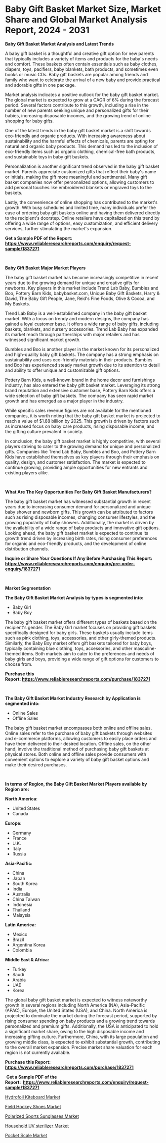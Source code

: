 <p><h1>Baby Gift Basket Market Size, Market Share and Global Market Analysis Report, 2024 - 2031</h1></p><p><strong>Baby Gift Basket Market Analysis and Latest Trends</strong></p>
<p><p>A baby gift basket is a thoughtful and creative gift option for new parents that typically includes a variety of items and products for the baby's needs and comfort. These baskets often contain essentials such as baby clothes, diapers, toys, pacifiers, baby blankets, bath products, and sometimes even books or music CDs. Baby gift baskets are popular among friends and family who want to celebrate the arrival of a new baby and provide practical and adorable gifts in one package.</p><p>Market analysis indicates a positive outlook for the baby gift basket market. The global market is expected to grow at a CAGR of 6% during the forecast period. Several factors contribute to this growth, including a rise in the number of new parents seeking unique and personalized gifts for their babies, increasing disposable incomes, and the growing trend of online shopping for baby gifts.</p><p>One of the latest trends in the baby gift basket market is a shift towards eco-friendly and organic products. With increasing awareness about sustainability and the harmful effects of chemicals, parents are opting for natural and organic baby products. This demand has led to the inclusion of eco-friendly items such as organic clothing, chemical-free bath products, and sustainable toys in baby gift baskets.</p><p>Personalization is another significant trend observed in the baby gift basket market. Parents appreciate customized gifts that reflect their baby's name or initials, making the gift more meaningful and sentimental. Many gift basket companies now offer personalized options, allowing customers to add personal touches like embroidered blankets or engraved toys to the baskets.</p><p>Lastly, the convenience of online shopping has contributed to the market's growth. With busy schedules and limited time, many individuals prefer the ease of ordering baby gift baskets online and having them delivered directly to the recipient's doorstep. Online retailers have capitalized on this trend by offering a wide range of options, easy customization, and efficient delivery services, further stimulating the market's expansion.</p></p>
<p><strong>Get a Sample PDF of the Report:&nbsp; <a href="https://www.reliableresearchreports.com/enquiry/request-sample/1837271">https://www.reliableresearchreports.com/enquiry/request-sample/1837271</a></strong></p>
<p>&nbsp;</p>
<p><strong>Baby Gift Basket Major Market Players</strong></p>
<p><p>The baby gift basket market has become increasingly competitive in recent years due to the growing demand for unique and creative gifts for newborns. Key players in this market include Trend Lab Baby, Bumbles and Boo, Pottery Barn Kids, babybasket.com, Unique Baby Gift Baskets, Harry & David, The Baby Gift People, Jane, Reid's Fine Foods, Olive & Cocoa, and My Baskets.</p><p>Trend Lab Baby is a well-established company in the baby gift basket market. With a focus on trendy and modern designs, the company has gained a loyal customer base. It offers a wide range of baby gifts, including baskets, blankets, and nursery accessories. Trend Lab Baby has expanded its market reach through partnerships with major retailers and has witnessed significant market growth.</p><p>Bumbles and Boo is another player in the market known for its personalized and high-quality baby gift baskets. The company has a strong emphasis on sustainability and uses eco-friendly materials in their products. Bumbles and Boo has experienced steady market growth due to its attention to detail and ability to offer unique and customizable gift options.</p><p>Pottery Barn Kids, a well-known brand in the home decor and furnishings industry, has also entered the baby gift basket market. Leveraging its strong brand reputation and extensive customer base, Pottery Barn Kids offers a wide selection of baby gift baskets. The company has seen rapid market growth and has emerged as a major player in the industry.</p><p>While specific sales revenue figures are not available for the mentioned companies, it is worth noting that the baby gift basket market is projected to reach a value of $1.88 billion by 2025. This growth is driven by factors such as increased focus on baby care products, rising disposable income, and the gifting culture prevalent in society.</p><p>In conclusion, the baby gift basket market is highly competitive, with several players striving to cater to the growing demand for unique and personalized gifts. Companies like Trend Lab Baby, Bumbles and Boo, and Pottery Barn Kids have established themselves as key players through their emphasis on quality, design, and customer satisfaction. The market is expected to continue growing, providing ample opportunities for new entrants and existing players alike.</p></p>
<p>&nbsp;</p>
<p><strong>What Are The Key Opportunities For Baby Gift Basket Manufacturers?</strong></p>
<p><p>The baby gift basket market has witnessed substantial growth in recent years due to increasing consumer demand for personalized and unique baby shower and newborn gifts. This growth can be attributed to factors such as rising disposable incomes, changing consumer lifestyles, and the growing popularity of baby showers. Additionally, the market is driven by the availability of a wide range of baby products and innovative gift options. Looking ahead, the baby gift basket market is expected to continue its growth trend driven by increasing birth rates, rising consumer preferences for organic and eco-friendly products, and the development of online distribution channels.</p></p>
<p><strong>Inquire or Share Your Questions If Any Before Purchasing This Report: <a href="https://www.reliableresearchreports.com/enquiry/pre-order-enquiry/1837271">https://www.reliableresearchreports.com/enquiry/pre-order-enquiry/1837271</a></strong></p>
<p>&nbsp;</p>
<p><strong>Market Segmentation</strong></p>
<p><strong>The Baby Gift Basket Market Analysis by types is segmented into:</strong></p>
<p><ul><li>Baby Girl</li><li>Baby Boy</li></ul></p>
<p><p>The baby gift basket market offers different types of baskets based on the recipient's gender. The Baby Girl market focuses on providing gift baskets specifically designed for baby girls. These baskets usually include items such as pink clothing, toys, accessories, and other girly-themed products. Similarly, the Baby Boy market offers gift baskets tailored for baby boys, typically containing blue clothing, toys, accessories, and other masculine-themed items. Both markets aim to cater to the preferences and needs of baby girls and boys, providing a wide range of gift options for customers to choose from.</p></p>
<p><strong>Purchase this Report:&nbsp;<a href="https://www.reliableresearchreports.com/purchase/1837271">https://www.reliableresearchreports.com/purchase/1837271</a></strong></p>
<p>&nbsp;</p>
<p><strong>The Baby Gift Basket Market Industry Research by Application is segmented into:</strong></p>
<p><ul><li>Online Sales</li><li>Offline Sales</li></ul></p>
<p><p>The baby gift basket market encompasses both online and offline sales. Online sales refer to the purchase of baby gift baskets through websites and e-commerce platforms, allowing customers to easily place orders and have them delivered to their desired location. Offline sales, on the other hand, involve the traditional method of purchasing baby gift baskets at physical stores. Both online and offline sales provide consumers with convenient options to explore a variety of baby gift basket options and make their desired purchases.</p></p>
<p>&nbsp;</p>
<p><strong>In terms of Region, the Baby Gift Basket Market Players available by Region are:</strong></p>
<p>
    <p> <strong> North America: </strong>
        <ul>
            <li>United States</li>
            <li>Canada</li>
        </ul>
        </p> 
    <p> <strong> Europe: </strong>
        <ul>
            <li>Germany</li>
            <li>France</li>
            <li>U.K.</li>
            <li>Italy</li>
            <li>Russia</li>
        </ul>
        </p> 
    <p> <strong> Asia-Pacific: </strong>
        <ul>
            <li>China</li>
            <li>Japan</li>
            <li>South Korea</li>
            <li>India</li>
            <li>Australia</li>
            <li>China Taiwan</li>
            <li>Indonesia</li>
            <li>Thailand</li>
            <li>Malaysia</li>
        </ul>
        </p> 
    <p> <strong> Latin America: </strong>
        <ul>
            <li>Mexico</li>
            <li>Brazil</li>
            <li>Argentina Korea</li>
            <li>Colombia</li>
        </ul>
        </p> 
    <p> <strong> Middle East & Africa: </strong>
        <ul>
            <li>Turkey</li>
            <li>Saudi</li>
            <li>Arabia</li>
            <li>UAE</li>
            <li>Korea</li>
        </ul>
    </p>
    </p>
<p><p>The global baby gift basket market is expected to witness noteworthy growth in several regions including North America (NA), Asia-Pacific (APAC), Europe, the United States (USA), and China. North America is projected to dominate the market during the forecast period, supported by rising consumer spending on baby products and a growing trend towards personalized and premium gifts. Additionally, the USA is anticipated to hold a significant market share, owing to the high disposable income and increasing gifting culture. Furthermore, China, with its large population and growing middle class, is expected to exhibit substantial growth, contributing to the overall market expansion. Precise market share valuation for each region is not currently available.</p></p>
<p><strong>Purchase this Report: <a href="https://www.reliableresearchreports.com/purchase/1837271">https://www.reliableresearchreports.com/purchase/1837271</a></strong></p>
<p>&nbsp;<strong>Get a Sample PDF of the Report:&nbsp;&nbsp;<a href="https://www.reliableresearchreports.com/enquiry/request-sample/1837271">https://www.reliableresearchreports.com/enquiry/request-sample/1837271</a></strong></p>
<p><strong></strong></p>
<p><p><a href="https://github.com/arionmp/Market-Research-Report-List-1/blob/main/hydrofoil-kiteboard-market.md">Hydrofoil Kiteboard Market</a></p><p><a href="https://github.com/wwwkeltoum/Market-Research-Report-List-1/blob/main/field-hockey-shoes-market.md">Field Hockey Shoes Market</a></p><p><a href="https://github.com/nicoletavirag/Market-Research-Report-List-1/blob/main/polarized-sports-sunglasses-market.md">Polarized Sports Sunglasses Market</a></p><p><a href="https://github.com/zeberleansnyderallisonwjfli/Market-Research-Report-List-1/blob/main/household-uv-sterilizer-market.md">Household UV sterilizer Market</a></p><p><a href="https://github.com/changoleonlaverguenzanoexiste/Market-Research-Report-List-1/blob/main/pocket-scale-market.md">Pocket Scale Market</a></p></p>